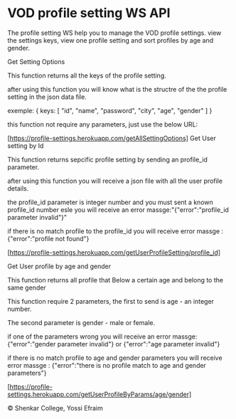 # VOD profile setting WS API

The profile setting WS help you to manage the VOD profile settings. view the settings keys, view one profile setting and sort profiles by age and gender.

Get Setting Options

This function returns all the keys of the profile setting.

after using this function you will know what is the structre of the the profile setting in the json data file.

exemple: { keys: [ "id", "name", "password", "city", "age", "gender" ] }

this function not require any parameters, just use the below URL:

[https://profile-settings.herokuapp.com/getAllSettingOptions]
Get User setting by Id

This function returns sepcific profile setting by sending an profile_id parameter.

after using this function you will receive a json file with all the user profile details.

the profile_id parameter is integer number and you must sent a known profile_id number esle you will receive an error massge:"{"error":"profile_id parameter invalid"}"

if there is no match profile to the profile_id you will receive error massge : {"error":"profile not found"}

[https://profile-settings.herokuapp.com/getUserProfileSetting/profile_id]

Get User profile by age and gender

This function returns all profile that Below a certain age and belong to the same gender

This function require 2 parameters, the first to send is age - an integer number.

The second parameter is gender - male or female.

if one of the parameters wrong you will receive an error massge:
{"error":"gender parameter invalid"} or {"error":"age parameter invalid"}

if there is no match profile to age and gender parameters you will receive error massge :
{"error":"there is no profile match to age and gender parameters"}

[https://profile-settings.herokuapp.com/getUserProfileByParams/age/gender]

© Shenkar College, Yossi Efraim

